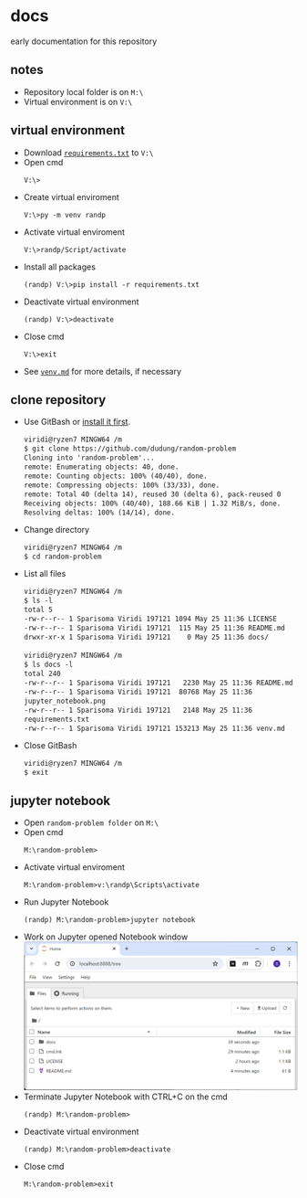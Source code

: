 # docs
early documentation for this repository


## notes
+ Repository local folder is on `M:\`
+ Virtual environment is on `V:\`


## virtual environment
+ Download [`requirements.txt`](requirements.txt) to `V:\`
+ Open cmd
  ```
  V:\>
  ```
+ Create virtual enviroment
  ```
  V:\>py -m venv randp
  ```
+ Activate virtual enviroment
  ```
  V:\>randp/Script/activate
  ```
+ Install all packages
  ```
  (randp) V:\>pip install -r requirements.txt
  ```
+ Deactivate virtual environment
  ```
  (randp) V:\>deactivate
  ```
+ Close cmd
  ```
  V:\>exit
  ```
+ See [`venv.md`](venv.md) for more details, if necessary


## clone repository
+ Use GitBash or [install it first](https://medium.com/p/8d4c29799185).
  ```
  viridi@ryzen7 MINGW64 /m
  $ git clone https://github.com/dudung/random-problem
  Cloning into 'random-problem'...
  remote: Enumerating objects: 40, done.
  remote: Counting objects: 100% (40/40), done.
  remote: Compressing objects: 100% (33/33), done.
  remote: Total 40 (delta 14), reused 30 (delta 6), pack-reused 0
  Receiving objects: 100% (40/40), 188.66 KiB | 1.32 MiB/s, done.
  Resolving deltas: 100% (14/14), done.
  ```
+ Change directory
  ```
  viridi@ryzen7 MINGW64 /m
  $ cd random-problem
  ```
+ List all files
  ```
  viridi@ryzen7 MINGW64 /m
  $ ls -l
  total 5
  -rw-r--r-- 1 Sparisoma Viridi 197121 1094 May 25 11:36 LICENSE
  -rw-r--r-- 1 Sparisoma Viridi 197121  115 May 25 11:36 README.md
  drwxr-xr-x 1 Sparisoma Viridi 197121    0 May 25 11:36 docs/
  
  viridi@ryzen7 MINGW64 /m
  $ ls docs -l
  total 240
  -rw-r--r-- 1 Sparisoma Viridi 197121   2230 May 25 11:36 README.md
  -rw-r--r-- 1 Sparisoma Viridi 197121  80768 May 25 11:36 jupyter_notebook.png
  -rw-r--r-- 1 Sparisoma Viridi 197121   2148 May 25 11:36 requirements.txt
  -rw-r--r-- 1 Sparisoma Viridi 197121 153213 May 25 11:36 venv.md
  ```
+ Close GitBash
  ```
  viridi@ryzen7 MINGW64 /m
  $ exit
  ```

## jupyter notebook
+ Open `random-problem folder` on `M:\`
+ Open cmd
  ```
  M:\random-problem>
  ```
+ Activate virtual enviroment
  ```
  M:\random-problem>v:\randp\Scripts\activate
  ```
+ Run Jupyter Notebook
  ```
  (randp) M:\random-problem>jupyter notebook
  ```
+ Work on Jupyter opened Notebook window
  ![](jupyter_notebook.png)
+ Terminate Jupyter Notebook with CTRL+C on the cmd
  ```
  (randp) M:\random-problem>
  ```
+ Deactivate virtual environment
  ```
  (randp) M:\random-problem>deactivate
  ```
+ Close cmd
  ```
  M:\random-problem>exit
  ```
